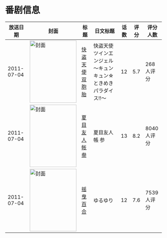 # 番剧信息

|放送日期|封面|标题|日文标题|话数|评分|评分人数|
|---|---|---|---|---|---|---|
|2011-07-04|<img src="//lain.bgm.tv/pic/cover/c/44/c7/10761_S1498.jpg" alt="封面" style="width:150px;height:200px;object-fit:cover;">|[快盗天使双胞胎](https://bangumi.tv/subject/10761)|快盗天使ツインエンジェル 〜キュンキュン☆ときめきパラダイス!!〜|12|5.7|268人评分|
|2011-07-04|<img src="//lain.bgm.tv/pic/cover/c/35/94/12536_8KsS8.jpg" alt="封面" style="width:150px;height:200px;object-fit:cover;">|[夏目友人帐 叁](https://bangumi.tv/subject/12536)|夏目友人帳 参|13|8.2|8040人评分|
|2011-07-04|<img src="//lain.bgm.tv/pic/cover/c/43/d9/14588_bDB2r.jpg" alt="封面" style="width:150px;height:200px;object-fit:cover;">|[摇曳百合](https://bangumi.tv/subject/14588)|ゆるゆり|12|7.6|7539人评分|
